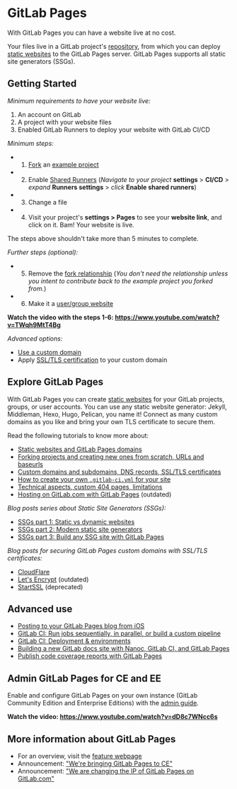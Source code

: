 # GitLab Pages

With GitLab Pages you can have a website live at no cost.

Your files live in a GitLab project's [repository](../repository/index.md),
from which you can deploy [static websites](#explore-gitlab-pages)
to the GitLab Pages server. GitLab Pages supports all static site generators (SSGs).

## Getting Started

_Minimum requirements to have your website live:_

1. An account on GitLab
1. A project with your website files
1. Enabled GitLab Runners to deploy your website with GitLab CI/CD

_Minimum steps:_

- 1. [Fork](../../../gitlab-basics/fork-project.md#how-to-fork-a-project) an [example project](https://gitlab.com/pages)
- 2. Enable [Shared Runners](../../../ci/quick_start/README.md#shared-runners) (_Navigate to your project_ **settings** > **CI/CD** > _expand_ **Runners settings** > _click_ **Enable shared runners**)
- 3. Change a file
- 4. Visit your project's **settings > Pages** to see your **website link**, and click on it. Bam! Your website is live.

The steps above shouldn't take more than 5 minutes to complete.

_Further steps (optional):_

- 5. Remove the [fork relationship](getting_started_part_two.md#fork-a-project-to-get-started-from) (_You don't need the relationship unless you intent to contribute back to the example project you forked from._)
- 6. Make it a [user/group website](getting_started_part_one.md#gitlab-pages-domain)

**Watch the video with the steps 1-6: https://www.youtube.com/watch?v=TWqh9MtT4Bg**

_Advanced options:_

- [Use a custom domain](getting_started_part_three.md#adding-your-custom-domain-to-gitlab-pages)
- Apply [SSL/TLS certification](getting_started_part_three.md#ssl-tls-certificates) to your custom domain

## Explore GitLab Pages

With GitLab Pages you can create [static websites](getting_started_part_one.md#what-you-need-to-know-before-getting-started)
for your GitLab projects, groups, or user accounts. You can use any static
website generator: Jekyll, Middleman, Hexo, Hugo, Pelican, you name it!
Connect as many custom domains as you like and bring your own TLS certificate
to secure them.

Read the following tutorials to know more about:

- [Static websites and GitLab Pages domains](getting_started_part_one.md)
- [Forking projects and creating new ones from scratch, URLs and baseurls](getting_started_part_two.md)
- [Custom domains and subdomains, DNS records, SSL/TLS certificates](getting_started_part_three.md)
- [How to create your own `.gitlab-ci.yml` for your site](getting_started_part_four.md)
- [Technical aspects, custom 404 pages, limitations](introduction.md)
- [Hosting on GitLab.com with GitLab Pages](https://about.gitlab.com/2016/04/07/gitlab-pages-setup/) (outdated)

_Blog posts series about Static Site Generators (SSGs):_

- [SSGs part 1: Static vs dynamic websites](https://about.gitlab.com/2016/06/03/ssg-overview-gitlab-pages-part-1-dynamic-x-static/)
- [SSGs part 2: Modern static site generators](https://about.gitlab.com/2016/06/10/ssg-overview-gitlab-pages-part-2/)
- [SSGs part 3: Build any SSG site with GitLab Pages](https://about.gitlab.com/2016/06/17/ssg-overview-gitlab-pages-part-3-examples-ci/)

_Blog posts for securing GitLab Pages custom domains with SSL/TLS certificates:_

- [CloudFlare](https://about.gitlab.com/2017/02/07/setting-up-gitlab-pages-with-cloudflare-certificates/)
- [Let's Encrypt](https://about.gitlab.com/2016/04/11/tutorial-securing-your-gitlab-pages-with-tls-and-letsencrypt/) (outdated)
- [StartSSL](https://about.gitlab.com/2016/06/24/secure-gitlab-pages-with-startssl/) (deprecated)

## Advanced use

- [Posting to your GitLab Pages blog from iOS](https://about.gitlab.com/2016/08/19/posting-to-your-gitlab-pages-blog-from-ios/)
- [GitLab CI: Run jobs sequentially, in parallel, or build a custom pipeline](https://about.gitlab.com/2016/07/29/the-basics-of-gitlab-ci/)
- [GitLab CI: Deployment & environments](https://about.gitlab.com/2016/08/26/ci-deployment-and-environments/)
- [Building a new GitLab docs site with Nanoc, GitLab CI, and GitLab Pages](https://about.gitlab.com/2016/12/07/building-a-new-gitlab-docs-site-with-nanoc-gitlab-ci-and-gitlab-pages/)
- [Publish code coverage reports with GitLab Pages](https://about.gitlab.com/2016/11/03/publish-code-coverage-report-with-gitlab-pages/)

## Admin GitLab Pages for CE and EE

Enable and configure GitLab Pages on your own instance (GitLab Community Edition and Enterprise Editions) with
the [admin guide](../../../administration/pages/index.md).

**Watch the video: https://www.youtube.com/watch?v=dD8c7WNcc6s**

## More information about GitLab Pages

- For an overview, visit the [feature webpage](https://about.gitlab.com/features/pages/)
- Announcement: ["We're bringing GitLab Pages to CE"](https://about.gitlab.com/2016/12/24/were-bringing-gitlab-pages-to-community-edition/)
- Announcement: ["We are changing the IP of GitLab Pages on GitLab.com"](https://about.gitlab.com/2017/03/06/we-are-changing-the-ip-of-gitlab-pages-on-gitlab-com/)
